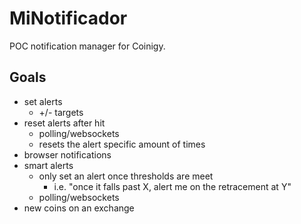 # MiNotificador

POC notification manager for Coinigy.

## Goals ##

* set alerts
  - +/- targets
* reset alerts after hit
  - polling/websockets
  - resets the alert specific amount of times
* browser notifications
* smart alerts
  - only set an alert once thresholds are meet
    + i.e. "once it falls past X, alert me on the retracement at Y"
  - polling/websockets
* new coins on an exchange